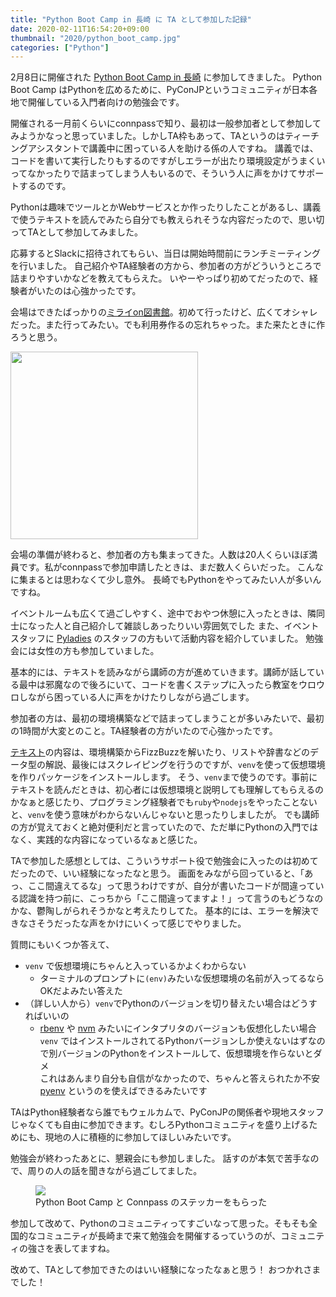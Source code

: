 ```yaml
---
title: "Python Boot Camp in 長崎 に TA として参加した記録"
date: 2020-02-11T16:54:20+09:00
thumbnail: "2020/python_boot_camp.jpg"
categories: ["Python"]
---
```


2月8日に開催された [Python Boot Camp in 長崎](https://pyconjp.connpass.com/event/158803/) に参加してきました。
Python Boot Camp はPythonを広めるために、PyConJPというコミュニティが日本各地で開催している入門者向けの勉強会です。

開催される一月前くらいにconnpassで知り、最初は一般参加者として参加してみようかなっと思っていました。しかしTA枠もあって、TAというのはティーチングアシスタントで講義中に困っている人を助ける係の人ですね。
講義では、コードを書いて実行したりもするのですがしエラーが出たり環境設定がうまくいってなかったりで詰まってしまう人もいるので、そういう人に声をかけてサポートするのです。

Pythonは趣味でツールとかWebサービスとか作ったりしたことがあるし、講義で使うテキストを読んでみたら自分でも教えられそうな内容だったので、思い切ってTAとして参加してみました。

応募するとSlackに招待されてもらい、当日は開始時間前にランチミーティングを行いました。
自己紹介やTA経験者の方から、参加者の方がどういうところで詰まりやすいかなどを教えてもらえた。
いやーやっぱり初めてだったので、経験者がいたのは心強かったです。

会場はできたばっかりの[ミライon図書館](https://miraionlibrary.jp/)。初めて行ったけど、広くてオシャレだった。また行ってみたい。でも利用券作るの忘れちゃった。また来たときに作ろうと思う。

<img src="https://paper-attachments.dropbox.com/s_1B91B0CFFFBAD933A6664A04B7143EA46F12E2D923A8684FBDFB51B432A69547_1581401835475_MVIMG_20200208_122159+1.jpg" style="width: 300px;"/>


会場の準備が終わると、参加者の方も集まってきた。人数は20人くらいほぼ満員です。私がconnpassで参加申請したときは、まだ数人くらいだった。
こんなに集まるとは思わなくて少し意外。
長崎でもPythonをやってみたい人が多いんですね。

イベントルームも広くて過ごしやすく、途中でおやつ休憩に入ったときは、隣同士になった人と自己紹介して雑談しあったりいい雰囲気でした
また、イベントスタッフに [Pyladies](https://pyladiestokyo.github.io/) のスタッフの方もいて活動内容を紹介していました。
勉強会には女性の方も参加していました。

基本的には、テキストを読みながら講師の方が進めていきます。講師が話している最中は邪魔なので後ろにいて、コードを書くステップに入ったら教室をウロウロしながら困っている人に声をかけたりしながら過ごします。

参加者の方は、最初の環境構築などで詰まってしまうことが多いみたいで、最初の1時間が大変とのこと。TA経験者の方がいたので心強かったです。

[テキスト](http://pycamp.pycon.jp/textbook/index.html)の内容は、環境構築からFizzBuzzを解いたり、リストや辞書などのデータ型の解説、最後にはスクレイピングを行うのですが、`venv`を使って仮想環境を作りパッケージをインストールします。
そう、`venv`まで使うのです。事前にテキストを読んだときは、初心者には仮想環境と説明しても理解してもらえるのかなぁと感じたり、プログラミング経験者でも`ruby`や`nodejs`をやったことないと、`venv`を使う意味がわからないんじゃないと思ったりしましたが。
でも講師の方が覚えておくと絶対便利だと言っていたので、ただ単にPythonの入門ではなく、実践的な内容になっているなぁと感じた。

TAで参加した感想としては、こういうサポート役で勉強会に入ったのは初めてだったので、いい経験になったなと思う。
画面をみながら回っていると、「あっ、ここ間違えてるな」って思うわけですが、自分が書いたコードが間違っている認識を持つ前に、こっちから「ここ間違ってますよ！」って言うのもどうなのかな、鬱陶しがられそうかなと考えたりしてた。
基本的には、エラーを解決できなさそうだったな声をかけにいくって感じでやりました。

質問にもいくつか答えて、


- `venv` で仮想環境にちゃんと入っているかよくわからない
    - ターミナルのプロンプトに`(env)`みたいな仮想環境の名前が入ってるならOKだよみたい答えた
- （詳しい人から）`venv`でPythonのバージョンを切り替えたい場合はどうすればいいの
    - [rbenv](https://github.com/rbenv/rbenv) や [nvm](https://github.com/nvm-sh/nvm) みたいにインタプリタのバージョンも仮想化したい場合  
        `venv` ではインストールされてるPythonバージョンしか使えないはずなので別バージョンのPythonをインストールして、仮想環境を作らないとダメ  
        これはあんまり自分も自信がなかったので、ちゃんと答えられたか不安  
        [pyenv](https://qiita.com/KRiver1/items/c1788e616b77a9bad4dd) というのを使えばできるみたいです


TAはPython経験者なら誰でもウェルカムで、PyConJPの関係者や現地スタッフじゃなくても自由に参加できます。むしろPythonコミュニティを盛り上げるためにも、現地の人に積極的に参加してほしいみたいです。

勉強会が終わったあとに、懇親会にも参加しました。
話すのが本気で苦手なので、周りの人の話を聞きながら過ごしてました。

<figure>
<img src="https://paper-attachments.dropbox.com/s_1B91B0CFFFBAD933A6664A04B7143EA46F12E2D923A8684FBDFB51B432A69547_1581405558471_MVIMG_20200211_161110.jpg"/>
<figcaption>Python Boot Camp と Connpass のステッカーをもらった</figcaption>
</figure>


参加して改めて、Pythonのコミュニティってすごいなって思った。そもそも全国的なコミュニティが長崎まで来て勉強会を開催するっていうのが、コミュニティの強さを表してますね。

改めて、TAとして参加できたのはいい経験になったなぁと思う！
おつかれさまでした！
